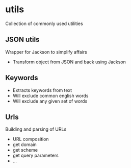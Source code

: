 # utils
Collection of commonly used utilities 

## JSON utils
Wrapper for Jackson to simplify affairs
* Transform object from JSON and back using Jackson

## Keywords
* Extracts keywords from text 
* Will exclude common english words
* Will exclude any given set of words

## Urls
Building and parsing of URLs
* URL composition
* get domain
* get scheme
* get query parameters 
* ...

 
